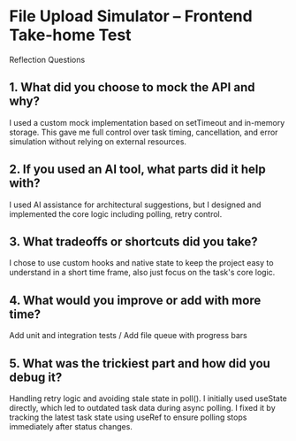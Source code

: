 # File Upload Simulator – Frontend Take-home Test

Reflection Questions

## 1. What did you choose to mock the API and why?
I used a custom mock implementation based on setTimeout and in-memory storage. This gave me full control over task timing, cancellation, and error simulation without relying on external resources.

## 2. If you used an AI tool, what parts did it help with?
I used AI assistance for architectural suggestions, but I designed and implemented the core logic including polling, retry control.

## 3. What tradeoffs or shortcuts did you take?
I chose to use custom hooks and native state to keep the project easy to understand in a short time frame, also just focus on the task's core logic.

## 4. What would you improve or add with more time?
Add unit and integration tests /
Add file queue with progress bars

## 5. What was the trickiest part and how did you debug it?
Handling retry logic and avoiding stale state in poll(). I initially used useState directly, which led to outdated task data during async polling. I fixed it by tracking the latest task state using useRef to ensure polling stops immediately after status changes.
